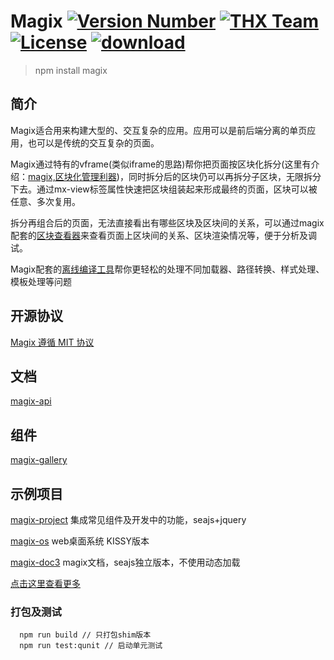 ﻿# Magix [![Version Number](https://img.shields.io/npm/v/magix.svg)](https://github.com/thx/magix/ "Version Number") [![THX Team](https://img.shields.io/badge/team-THX-green.svg)](https://thx.github.io/ "THX Team") [![License](https://img.shields.io/badge/license-MIT-orange.svg)](https://opensource.org/licenses/MIT "License") [![download](https://img.shields.io/npm/dm/magix.svg)](https://www.npmjs.com/package/magix "Downloads")

> npm install magix

##  简介

Magix适合用来构建大型的、交互复杂的应用。应用可以是前后端分离的单页应用，也可以是传统的交互复杂的页面。

Magix通过特有的vframe(类似iframe的思路)帮你把页面按区块化拆分(这里有介绍：[magix,区块化管理利器](https://github.com/thx/magix/issues/11))，同时拆分后的区块仍可以再拆分子区块，无限拆分下去。通过mx-view标签属性快速把区块组装起来形成最终的页面，区块可以被任意、多次复用。

拆分再组合后的页面，无法直接看出有哪些区块及区块间的关系，可以通过magix配套的[区块查看器](https://github.com/thx/magix-inspector)来查看页面上区块间的关系、区块渲染情况等，便于分析及调试。

Magix配套的[离线编译工具](https://github.com/thx/magix-combine)帮你更轻松的处理不同加载器、路径转换、样式处理、模板处理等问题


## 开源协议
[Magix 遵循 MIT 协议](https://opensource.org/licenses/MIT)

## 文档
[magix-api](http://thx.github.io/magix/#!/api)

## 组件
[magix-gallery](http://thx.github.io/magix/#!/galleries)

## 示例项目
[magix-project](https://github.com/thx/magix-project) 集成常见组件及开发中的功能，seajs+jquery

[magix-os](https://github.com/thx/magix-os) web桌面系统 KISSY版本

[magix-doc3](https://github.com/thx/magix-doc3) magix文档，seajs独立版本，不使用动态加载

[点击这里查看更多](https://github.com/thx/magix/issues/15)

### 打包及测试

```shell
  npm run build // 只打包shim版本
  npm run test:qunit // 启动单元测试
```